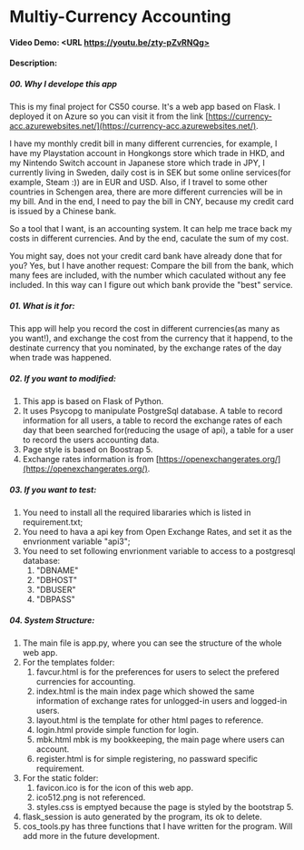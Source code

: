 # Multiy-Currency Accounting

#### Video Demo:  <URL https://youtu.be/zty-pZvRNQg>

#### Description:

##### 00. Why I develope this app

This is my final project for CS50 course. It's a web app based on Flask. I deployed it on Azure so you can visit it from the link [https://currency-acc.azurewebsites.net/](https://currency-acc.azurewebsites.net/).

I have my monthly credit bill in many different currencies, for example, I have my Playstation account in Hongkongs store which trade in HKD, and my Nintendo Switch account in Japanese store which trade in JPY, I currently living in Sweden, daily cost is in SEK but some online services(for example, Steam :)) are in EUR and USD. Also, if I travel to some other countries in Schengen area, there are more different currencies will be in my bill. And in the end, I need to pay the bill in CNY, because my credit card is issued by a Chinese bank.

So a tool that I want, is an accounting system. It can help me trace back my costs in different currencies. And by the end, caculate the sum of my cost.

You might say, does not your credit card bank have already done that for you? Yes, but I have another request: Compare the bill from the bank, which many fees are included, with the number which caculated without any fee included. In this way can I figure out which bank provide the "best" service.

##### 01. What is it for:

This app will help you record the cost in different currencies(as many as you want!), and exchange the cost from the currency that it happend, to the destinate currency that you nominated, by the exchange rates of the day when trade was happened.

##### 02. If you want to modified:

1. This app is based on Flask of Python.
2. It uses Psycopg to manipulate PostgreSql database. A table to record information for all users, a table to record the exchange rates of each day that been searched for(reducing the usage of api), a table for a user to record the users accounting data.
3. Page style is based on Boostrap 5.
4. Exchange rates information is from [https://openexchangerates.org/](https://openexchangerates.org/).

##### 03. If you want to test:

1. You need to install all the required libararies which is listed in requirement.txt;
2. You need to hava a api key from Open Exchange Rates, and set it as the envrionment variable "api3";
3. You need to set following envrionment variable to access to a postgresql database:
    1. "DBNAME"
    2. "DBHOST"
    3. "DBUSER"
    4. "DBPASS"

##### 04. System Structure:

1. The main file is app.py, where you can see the structure of the whole web app.
2. For the templates folder:
    1. favcur.html is for the preferences for users to select the prefered currencies for accounting.
    2. index.html is the main index page which showed the same information of exchange rates for unlogged-in users and logged-in users.
    3. layout.html is the template for other html pages to reference.
    4. login.html provide simple function for login.
    5. mbk.html mbk is my bookkeeping, the main page where users can account.
    6. register.html is for simple registering, no passward specific requirement.
3. For the static folder:
    1. favicon.ico is for the icon of this web app.
    2. ico512.png is not referenced.
    3. styles.css is emptyed because the page is styled by the bootstrap 5.
4. flask_session is auto generated by the program, its ok to delete.
5. cos_tools.py has three functions that I have written for the program. Will add more in the future development.
